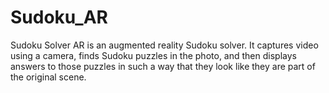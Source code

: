 # Sudoku_AR
Sudoku Solver AR is an augmented reality Sudoku solver. It captures video using a camera, finds Sudoku puzzles in the photo, and then displays answers to those puzzles in such a way that they look like they are part of the original scene.

